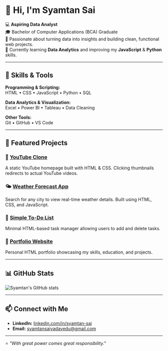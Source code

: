 # 👋 Hi, I'm Syamtan Sai  

💻 **Aspiring Data Analyst**  
🎓 Bachelor of Computer Applications (BCA) Graduate  
🎯 Passionate about turning data into insights and building clean, functional web projects.  
🌱 Currently learning **Data Analytics** and improving my **JavaScript** & **Python** skills.  

---

## 🚀 Skills & Tools  

**Programming & Scripting:**  
HTML • CSS • JavaScript • Python • SQL  

**Data Analytics & Visualization:**  
Excel • Power BI • Tableau • Data Cleaning  

**Other Tools:**  
Git • GitHub • VS Code  

---

## 📂 Featured Projects  

### 🎥 [YouTube Clone](https://github.com/syamtan-sai/youtube-clone)  
A static YouTube homepage built with HTML & CSS. Clicking thumbnails redirects to actual YouTube videos.

### 🌤 [Weather Forecast App](https://github.com/syamtan-sai/weather-forecast-app)  
Search for any city to view real-time weather details. Built using HTML, CSS, and JavaScript.

### 📝 [Simple To-Do List](https://github.com/syamtan-sai/simple-todo-list)  
Minimal HTML-based task manager allowing users to add and delete tasks.

### 💼 [Portfolio Website](https://github.com/syamtan-sai/portfolio-website)  
Personal HTML portfolio showcasing my skills, education, and projects.

---

## 📊 GitHub Stats  

![Syamtan's GitHub stats](https://github-readme-stats.vercel.app/api?username=syamtan-sai&show_icons=true&theme=tokyonight)  

---

## 📫 Connect with Me  
- **LinkedIn:** [linkedin.com/in/syamtan-sai](https://linkedin.com/in/syamtan-sai)  
- **Email:** syamtansaiyadavedu@gmail.com  

---

⭐ *"With great power comes great responsibility."*
